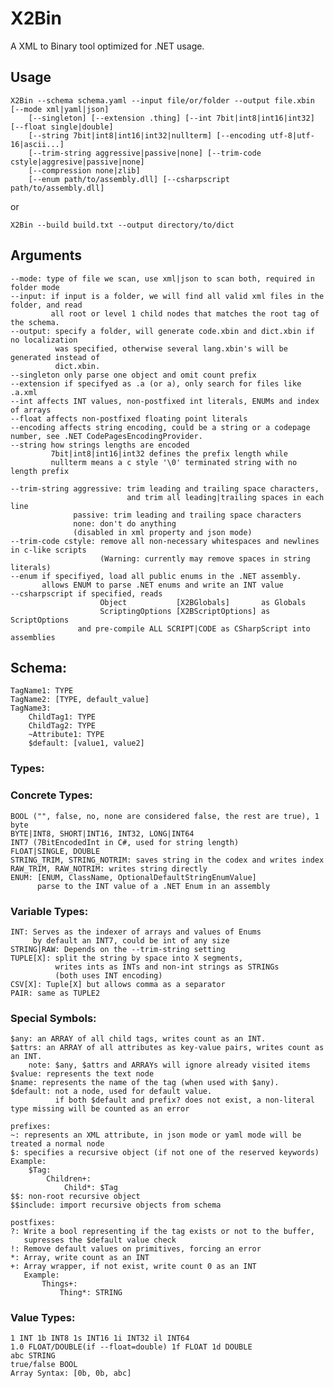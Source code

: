 # X2Bin
A XML to Binary tool optimized for .NET usage.

## Usage

    X2Bin --schema schema.yaml --input file/or/folder --output file.xbin [--mode xml|yaml|json]
        [--singleton] [--extension .thing] [--int 7bit|int8|int16|int32] [--float single|double] 
        [--string 7bit|int8|int16|int32|nullterm] [--encoding utf-8|utf-16|ascii...]
        [--trim-string aggressive|passive|none] [--trim-code cstyle|aggresive|passive|none]
        [--compression none|zlib]
        [--enum path/to/assembly.dll] [--csharpscript path/to/assembly.dll]
        
or

    X2Bin --build build.txt --output directory/to/dict

## Arguments
    --mode: type of file we scan, use xml|json to scan both, required in folder mode
    --input: if input is a folder, we will find all valid xml files in the folder, and read
             all root or level 1 child nodes that matches the root tag of the schema.
    --output: specify a folder, will generate code.xbin and dict.xbin if no localization
              was specified, otherwise several lang.xbin's will be generated instead of
              dict.xbin.
    --singleton only parse one object and omit count prefix
    --extension if specifyed as .a (or a), only search for files like .a.xml
    --int affects INT values, non-postfixed int literals, ENUMs and index of arrays
    --float affects non-postfixed floating point literals
    --encoding affects string encoding, could be a string or a codepage number, see .NET CodePagesEncodingProvider. 
    --string how strings lengths are encoded
             7bit|int8|int16|int32 defines the prefix length while
             nullterm means a c style '\0' terminated string with no length prefix
             
    --trim-string aggressive: trim leading and trailing space characters,
                              and trim all leading|trailing spaces in each line
                  passive: trim leading and trailing space characters
                  none: don't do anything
                  (disabled in xml property and json mode)
    --trim-code cstyle: remove all non-necessary whitespaces and newlines in c-like scripts
                        (Warning: currently may remove spaces in string literals)
    --enum if specifiyed, load all public enums in the .NET assembly.
           allows ENUM to parse .NET enums and write an INT value
    --csharpscript if specified, reads 
                        Object           [X2BGlobals]       as Globals
                        ScriptingOptions [X2BScriptOptions] as ScriptOptions
                   and pre-compile ALL SCRIPT|CODE as CSharpScript into assemblies


## Schema:
    TagName1: TYPE
    TagName2: [TYPE, default_value]
    TagName3: 
        ChildTag1: TYPE
        ChildTag2: TYPE
        ~Attribute1: TYPE
        $default: [value1, value2]

### Types:
### Concrete Types:
    BOOL ("", false, no, none are considered false, the rest are true), 1 byte
    BYTE|INT8, SHORT|INT16, INT32, LONG|INT64
    INT7 (7BitEncodedInt in C#, used for string length)
    FLOAT|SINGLE, DOUBLE
    STRING_TRIM, STRING_NOTRIM: saves string in the codex and writes index
    RAW_TRIM, RAW_NOTRIM: writes string directly
    ENUM: [ENUM, ClassName, OptionalDefaultStringEnumValue]
          parse to the INT value of a .NET Enum in an assembly

### Variable Types:
    INT: Serves as the indexer of arrays and values of Enums
         by default an INT7, could be int of any size
    STRING|RAW: Depends on the --trim-string setting
    TUPLE[X]: split the string by space into X segments, 
              writes ints as INTs and non-int strings as STRINGs
              (both uses INT encoding)
    CSV[X]: Tuple[X] but allows comma as a separator
    PAIR: same as TUPLE2

### Special Symbols:
    $any: an ARRAY of all child tags, writes count as an INT.
    $attrs: an ARRAY of all attributes as key-value pairs, writes count as an INT.
        note: $any, $attrs and ARRAYs will ignore already visited items
    $value: represents the text node
    $name: represents the name of the tag (when used with $any).
    $default: not a node, used for default value.
              if both $default and prefix? does not exist, a non-literal type missing will be counted as an error
    
    prefixes:
    ~: represents an XML attribute, in json mode or yaml mode will be treated a normal node
    $: specifies a recursive object (if not one of the reserved keywords)
    Example:
        $Tag:
            Children+:
                Child*: $Tag
    $$: non-root recursive object
    $$include: import recursive objects from schema
    
    postfixes:
    ?: Write a bool representing if the tag exists or not to the buffer,
       supresses the $default value check
    !: Remove default values on primitives, forcing an error
    *: Array, write count as an INT
    +: Array wrapper, if not exist, write count 0 as an INT
       Example:
           Things+:
               Thing*: STRING
    
### Value Types:
    1 INT 1b INT8 1s INT16 1i INT32 il INT64
    1.0 FLOAT/DOUBLE(if --float=double) 1f FLOAT 1d DOUBLE
    abc STRING
    true/false BOOL
    Array Syntax: [0b, 0b, abc]

